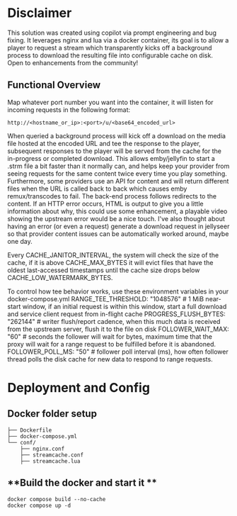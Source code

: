# **Disclaimer**
This solution was created using copilot via prompt engineering and bug fixing.  It leverages nginx and lua via a docker container, its goal is to allow a player to request a stream which transparently kicks off a background process to download the resulting file into configurable cache on disk.  Open to enhancements from the community!

## **Functional Overview**
Map whatever port number you want into the container, it will listen for incoming requests in the following format: 
```
http://<hostname_or_ip>:<port>/u/<base64_encoded_url>
```

When queried a background process will kick off a download on the media file hosted at the encoded URL and tee the response to the player, subsequent responses to the player will be served from the cache for the in-progress or completed download.  This allows emby/jellyfin to start a .strm file a bit faster than it normally can, and helps keep your provider from seeing requests for the same content twice every time you play something.  Furthermore, some providers use an API for content and will return different files when the URL is called back to back which causes emby remux/transcodes to fail. 
The back-end process follows redirects to the content.  If an HTTP error occurs, HTML is output to give you a little information about why, this could use some enhancement, a playable video showing the upstream error would be a nice touch.  I've also thought about having an error (or even a request) generate a download request in jellyseer so that provider content issues can be automatically worked around, maybe one day. 

Every CACHE_JANITOR_INTERVAL, the system will check the size of the cache, if it is above CACHE_MAX_BYTES it will evict files that have the oldest last-accessed timestamps until the cache size drops below CACHE_LOW_WATERMARK_BYTES.

To control how tee behavior works, use these environment variables in your docker-compose.yml
RANGE_TEE_THRESHOLD: "1048576"   # 1 MiB near-start window, if an initial request is within this window, start a full download and service client request from in-flight cache
PROGRESS_FLUSH_BYTES: "262144"   # writer flush/report cadence, when this much data is received from the upstream server, flush it to the file on disk
FOLLOWER_WAIT_MAX: "60"          # seconds the follower will wait for bytes, maximum time that the proxy will wait for a range request to be fulfilled before it is abandoned.
FOLLOWER_POLL_MS: "50"           # follower poll interval (ms), how often follower thread polls the disk cache for new data to respond to range requests. 

# **Deployment and Config**

## **Docker folder setup**
```Docker/
├── Dockerfile
├── docker-compose.yml
└── conf/
    ├── nginx.conf
    ├── streamcache.conf
    ├── streamcache.lua
```


## **Build the docker and start it **
```
docker compose build --no-cache
docker compose up -d 
```
